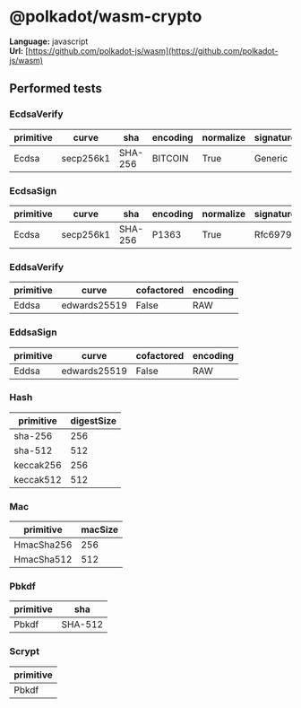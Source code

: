 # @polkadot/wasm-crypto

**Language:**
javascript\
**Url:**
[https://github.com/polkadot-js/wasm](https://github.com/polkadot-js/wasm)

## Performed tests

### EcdsaVerify

| primitive | curve | sha | encoding | normalize | signatureGeneration |
| --- | --- | --- | --- | --- | --- |
| Ecdsa | secp256k1 | SHA-256 | BITCOIN | True | Generic |

### EcdsaSign

| primitive | curve | sha | encoding | normalize | signatureGeneration |
| --- | --- | --- | --- | --- | --- |
| Ecdsa | secp256k1 | SHA-256 | P1363 | True | Rfc6979 |

### EddsaVerify

| primitive | curve | cofactored | encoding |
| --- | --- | --- | --- |
| Eddsa | edwards25519 | False | RAW |

### EddsaSign

| primitive | curve | cofactored | encoding |
| --- | --- | --- | --- |
| Eddsa | edwards25519 | False | RAW |

### Hash

| primitive | digestSize |
| --- | --- |
| sha-256 | 256 |
| sha-512 | 512 |
| keccak256 | 256 |
| keccak512 | 512 |

### Mac

| primitive | macSize |
| --- | --- |
| HmacSha256 | 256 |
| HmacSha512 | 512 |

### Pbkdf

| primitive | sha |
| --- | --- |
| Pbkdf | SHA-512 |

### Scrypt

| primitive |
| --- |
| Pbkdf |
